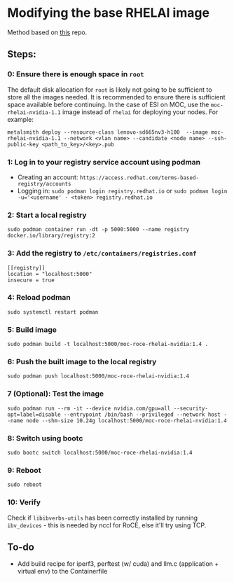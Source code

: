 # Modifying the base RHELAI image

Method based on [this](https://github.com/larsks/moc-bootc-rhelai-nvidia) repo. 

## Steps:
### 0: Ensure there is enough space in `root`
The default disk allocation for `root` is likely not going to be sufficient to store all the images needed. It is recommended to ensure there is sufficient space available before continuing. In the case of ESI on MOC, use the `moc-rhelai-nvidia-1.1` image instead of `rhelai` for deploying your nodes. For example:
```
metalsmith deploy --resource-class lenovo-sd665nv3-h100  --image moc-rhelai-nvidia-1.1 --network <vlan name> --candidate <node name> --ssh-public-key <path_to_key>/<key>.pub
```

### 1: Log in to your registry service account using podman
- Creating an account: `https://access.redhat.com/terms-based-registry/accounts`
- Logging in: `sudo podman login registry.redhat.io` or `sudo podman login -u='<username' - <token> registry.redhat.io `

### 2: Start a local registry
```
sudo podman container run -dt -p 5000:5000 --name registry docker.io/library/registry:2
```

### 3: Add the registry to `/etc/containers/registries.conf`
```
[[registry]]
location = "localhost:5000"
insecure = true
```

### 4: Reload podman
```
sudo systemctl restart podman
```

### 5: Build image 
```
sudo podman build -t localhost:5000/moc-roce-rhelai-nvidia:1.4 .
```

### 6: Push the built image to the local registry
```
sudo podman push localhost:5000/moc-roce-rhelai-nvidia:1.4
```

### 7 (Optional): Test the image
```
sudo podman run --rm -it --device nvidia.com/gpu=all --security-opt=label=disable --entrypoint /bin/bash --privileged --network host --name node --shm-size 10.24g localhost:5000/moc-roce-rhelai-nvidia:1.4
```

### 8: Switch using bootc
```
sudo bootc switch localhost:5000/moc-roce-rhelai-nvidia:1.4
```

### 9: Reboot
```
sudo reboot
```

### 10: Verify 
Check if `libibverbs-utils` has been correctly installed by running `ibv_devices` - this is needed by nccl for RoCE, else it'll try using TCP.


## To-do
- Add build recipe for iperf3, perftest (w/ cuda) and llm.c (application + virtual env)  to the Containerfile
